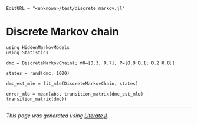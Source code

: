 ```@meta
EditURL = "<unknown>/test/discrete_markov.jl"
```

# Discrete Markov chain

````@example discrete_markov
using HiddenMarkovModels
using Statistics
````

````@example discrete_markov
dmc = DiscreteMarkovChain(; π0=[0.3, 0.7], P=[0.9 0.1; 0.2 0.8])
````

````@example discrete_markov
states = rand(dmc, 1000)
````

````@example discrete_markov
dmc_est_mle = fit_mle(DiscreteMarkovChain, states)
````

````@example discrete_markov
error_mle = mean(abs, transition_matrix(dmc_est_mle) - transition_matrix(dmc))
````

---

*This page was generated using [Literate.jl](https://github.com/fredrikekre/Literate.jl).*


